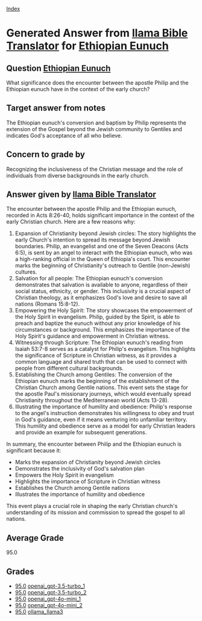 
[Index](../../../index.md)
# Generated Answer from [llama Bible Translator](../../answering_models/llama_Bible_Translator.md) for [Ethiopian Eunuch](../../questions/Ethiopian_Eunuch.md)

## Question [Ethiopian Eunuch](../../questions/Ethiopian_Eunuch.md)
What significance does the encounter between the apostle Philip and the Ethiopian eunuch have in the context of the early church?

## Target answer from notes
The Ethiopian eunuch's conversion and baptism by Philip represents the extension of the Gospel beyond the Jewish community to Gentiles and indicates God's acceptance of all who believe.

## Concern to grade by
Recognizing the inclusiveness of the Christian message and the role of individuals from diverse backgrounds in the early church.

## Answer given by [llama Bible Translator](../../answering_models/llama_Bible_Translator.md)
The encounter between the apostle Philip and the Ethiopian eunuch, recorded in Acts 8:26-40, holds significant importance in the context of the early Christian church. Here are a few reasons why:

1. Expansion of Christianity beyond Jewish circles: The story highlights the early Church's intention to spread its message beyond Jewish boundaries. Philip, an evangelist and one of the Seven Deacons (Acts 6:5), is sent by an angel to interact with the Ethiopian eunuch, who was a high-ranking official in the Queen of Ethiopia's court. This encounter marks the beginning of Christianity's outreach to Gentile (non-Jewish) cultures.
2. Salvation for all people: The Ethiopian eunuch's conversion demonstrates that salvation is available to anyone, regardless of their social status, ethnicity, or gender. This inclusivity is a crucial aspect of Christian theology, as it emphasizes God's love and desire to save all nations (Romans 15:8-12).
3. Empowering the Holy Spirit: The story showcases the empowerment of the Holy Spirit in evangelism. Philip, guided by the Spirit, is able to preach and baptize the eunuch without any prior knowledge of his circumstances or background. This emphasizes the importance of the Holy Spirit's guidance and empowerment in Christian witness.
4. Witnessing through Scripture: The Ethiopian eunuch's reading from Isaiah 53:7-8 serves as a catalyst for Philip's evangelism. This highlights the significance of Scripture in Christian witness, as it provides a common language and shared truth that can be used to connect with people from different cultural backgrounds.
5. Establishing the Church among Gentiles: The conversion of the Ethiopian eunuch marks the beginning of the establishment of the Christian Church among Gentile nations. This event sets the stage for the apostle Paul's missionary journeys, which would eventually spread Christianity throughout the Mediterranean world (Acts 13-28).
6. Illustrating the importance of humility and obedience: Philip's response to the angel's instruction demonstrates his willingness to obey and trust in God's guidance, even if it means venturing into unfamiliar territory. This humility and obedience serve as a model for early Christian leaders and provide an example for subsequent generations.

In summary, the encounter between Philip and the Ethiopian eunuch is significant because it:

* Marks the expansion of Christianity beyond Jewish circles
* Demonstrates the inclusivity of God's salvation plan
* Empowers the Holy Spirit in evangelism
* Highlights the importance of Scripture in Christian witness
* Establishes the Church among Gentile nations
* Illustrates the importance of humility and obedience

This event plays a crucial role in shaping the early Christian church's understanding of its mission and commission to spread the gospel to all nations.

## Average Grade
95.0

## Grades
 * [95.0](./Ethiopian_Eunuch_grades/openai_gpt-3.5-turbo_1.md) [openai_gpt-3.5-turbo_1](../../grading_models/openai_gpt-3.5-turbo_1.md)
 * [95.0](./Ethiopian_Eunuch_grades/openai_gpt-3.5-turbo_2.md) [openai_gpt-3.5-turbo_2](../../grading_models/openai_gpt-3.5-turbo_2.md)
 * [95.0](./Ethiopian_Eunuch_grades/openai_gpt-4o-mini_1.md) [openai_gpt-4o-mini_1](../../grading_models/openai_gpt-4o-mini_1.md)
 * [95.0](./Ethiopian_Eunuch_grades/openai_gpt-4o-mini_2.md) [openai_gpt-4o-mini_2](../../grading_models/openai_gpt-4o-mini_2.md)
 * [95.0](./Ethiopian_Eunuch_grades/ollama_llama3.md) [ollama_llama3](../../grading_models/ollama_llama3.md)
